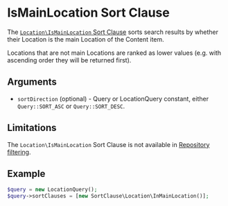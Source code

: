 # IsMainLocation Sort Clause

The [`Location\IsMainLocation` Sort Clause](https://github.com/ibexa/core/blob/main/src/contracts/Repository/Values/Content/Query/SortClause/Location/IsMainLocation.php)
sorts search results by whether their Location is the main Location of the Content item.

Locations that are not main Locations are ranked as lower values (e.g. with ascending order they will be returned first).

## Arguments

- `sortDirection` (optional) - Query or LocationQuery constant, either `Query::SORT_ASC` or `Query::SORT_DESC`.

## Limitations

The `Location\IsMainLocation` Sort Clause is not available in [Repository filtering](search_api.md#repository-filtering).

## Example

``` php
$query = new LocationQuery();
$query->sortClauses = [new SortClause\Location\InMainLocation()];
```
